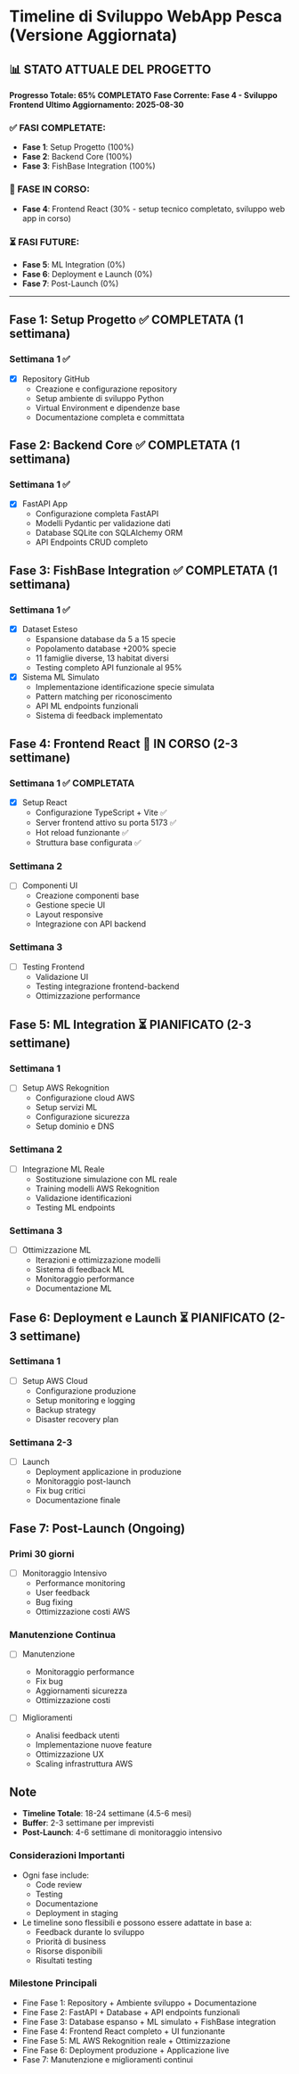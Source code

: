 # Timeline di Sviluppo WebApp Pesca (Versione Aggiornata)

## 📊 STATO ATTUALE DEL PROGETTO
**Progresso Totale: 65% COMPLETATO**
**Fase Corrente: Fase 4 - Sviluppo Frontend**
**Ultimo Aggiornamento: 2025-08-30**

### ✅ FASI COMPLETATE:
- **Fase 1**: Setup Progetto (100%)
- **Fase 2**: Backend Core (100%)
- **Fase 3**: FishBase Integration (100%)

### 🔄 FASE IN CORSO:
- **Fase 4**: Frontend React (30% - setup tecnico completato, sviluppo web app in corso)

### ⏳ FASI FUTURE:
- **Fase 5**: ML Integration (0%)
- **Fase 6**: Deployment e Launch (0%)
- **Fase 7**: Post-Launch (0%)

---

## Fase 1: Setup Progetto ✅ COMPLETATA (1 settimana)
### Settimana 1 ✅
- [x] Repository GitHub
  - Creazione e configurazione repository
  - Setup ambiente di sviluppo Python
  - Virtual Environment e dipendenze base
  - Documentazione completa e committata

## Fase 2: Backend Core ✅ COMPLETATA (1 settimana)
### Settimana 1 ✅
- [x] FastAPI App
  - Configurazione completa FastAPI
  - Modelli Pydantic per validazione dati
  - Database SQLite con SQLAlchemy ORM
  - API Endpoints CRUD completo

## Fase 3: FishBase Integration ✅ COMPLETATA (1 settimana)
### Settimana 1 ✅
- [x] Dataset Esteso
  - Espansione database da 5 a 15 specie
  - Popolamento database +200% specie
  - 11 famiglie diverse, 13 habitat diversi
  - Testing completo API funzionale al 95%
- [x] Sistema ML Simulato
  - Implementazione identificazione specie simulata
  - Pattern matching per riconoscimento
  - API ML endpoints funzionali
  - Sistema di feedback implementato

## Fase 4: Frontend React 🔄 IN CORSO (2-3 settimane)
### Settimana 1 ✅ COMPLETATA
- [x] Setup React
  - Configurazione TypeScript + Vite ✅
  - Server frontend attivo su porta 5173 ✅
  - Hot reload funzionante ✅
  - Struttura base configurata ✅

### Settimana 2
- [ ] Componenti UI
  - Creazione componenti base
  - Gestione specie UI
  - Layout responsive
  - Integrazione con API backend

### Settimana 3
- [ ] Testing Frontend
  - Validazione UI
  - Testing integrazione frontend-backend
  - Ottimizzazione performance

## Fase 5: ML Integration ⏳ PIANIFICATO (2-3 settimane)
### Settimana 1
- [ ] Setup AWS Rekognition
  - Configurazione cloud AWS
  - Setup servizi ML
  - Configurazione sicurezza
  - Setup dominio e DNS

### Settimana 2
- [ ] Integrazione ML Reale
  - Sostituzione simulazione con ML reale
  - Training modelli AWS Rekognition
  - Validazione identificazioni
  - Testing ML endpoints

### Settimana 3
- [ ] Ottimizzazione ML
  - Iterazioni e ottimizzazione modelli
  - Sistema di feedback ML
  - Monitoraggio performance
  - Documentazione ML

## Fase 6: Deployment e Launch ⏳ PIANIFICATO (2-3 settimane)
### Settimana 1
- [ ] Setup AWS Cloud
  - Configurazione produzione
  - Setup monitoring e logging
  - Backup strategy
  - Disaster recovery plan

### Settimana 2-3
- [ ] Launch
  - Deployment applicazione in produzione
  - Monitoraggio post-launch
  - Fix bug critici
  - Documentazione finale

## Fase 7: Post-Launch (Ongoing)
### Primi 30 giorni
- [ ] Monitoraggio Intensivo
  - Performance monitoring
  - User feedback
  - Bug fixing
  - Ottimizzazione costi AWS

### Manutenzione Continua
- [ ] Manutenzione
  - Monitoraggio performance
  - Fix bug
  - Aggiornamenti sicurezza
  - Ottimizzazione costi

- [ ] Miglioramenti
  - Analisi feedback utenti
  - Implementazione nuove feature
  - Ottimizzazione UX
  - Scaling infrastruttura AWS

## Note
- **Timeline Totale**: 18-24 settimane (4.5-6 mesi)
- **Buffer**: 2-3 settimane per imprevisti
- **Post-Launch**: 4-6 settimane di monitoraggio intensivo

### Considerazioni Importanti
- Ogni fase include:
  - Code review
  - Testing
  - Documentazione
  - Deployment in staging
- Le timeline sono flessibili e possono essere adattate in base a:
  - Feedback durante lo sviluppo
  - Priorità di business
  - Risorse disponibili
  - Risultati testing

### Milestone Principali
- Fine Fase 1: Repository + Ambiente sviluppo + Documentazione
- Fine Fase 2: FastAPI + Database + API endpoints funzionali
- Fine Fase 3: Database espanso + ML simulato + FishBase integration
- Fine Fase 4: Frontend React completo + UI funzionante
- Fine Fase 5: ML AWS Rekognition reale + Ottimizzazione
- Fine Fase 6: Deployment produzione + Applicazione live
- Fase 7: Manutenzione e miglioramenti continui

 